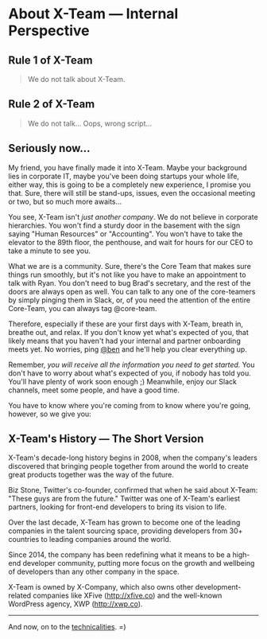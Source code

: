 # About X-Team — Internal Perspective

## Rule 1 of X-Team

> We do not talk about X-Team.

## Rule 2 of X-Team

> We do not talk... Oops, wrong script...

## Seriously now...

My friend, you have finally made it into X-Team. Maybe your background lies in corporate IT, maybe you've been doing startups your whole life, either way, this is going to be a completely new experience, I promise you that. Sure, there will still be stand-ups, issues, even the occasional meeting or two, but so much more awaits...

You see, X-Team isn't _just another company_. We do not believe in corporate hierarchies. You won't find a sturdy door in the basement with the sign saying "Human Resources" or "Accounting". You won't have to take the elevator to the 89th floor, the penthouse, and wait for hours for our CEO to take a minute to see you.

What we are is a community. Sure, there's the Core Team that makes sure things run smoothly, but it's not like you have to make an appointment to talk with Ryan. You don't need to bug Brad's secretary, and the rest of the doors are always open as well. You can talk to any one of the core-teamers by simply pinging them in Slack, or, of you need the attention of the entire Core-Team, you can always tag @core-team. 

Therefore, especially if these are your first days with X-Team, breath in, breathe out, and relax. If you don't know yet what's expected of you, that likely means that you haven't had your internal and partner onboarding meets yet. No worries, ping  [@ben](https://x-team.slack.com/messages/D23Q0MCQ6) and he'll help you clear everything up.

Remember, *you will receive all the information you need to get started.* You don't have to worry about what's expected of you, if nobody has told you. You'll have plenty of work soon enough ;) Meanwhile, enjoy our Slack channels, meet some people, and have a good time.

You have to know where you're coming from to know where you're going, however, so we give you:

## X-Team's History — The Short Version

X-Team's decade-long history begins in 2008, when the company's leaders discovered that bringing people together from around the world to create great products together was the way of the future.

Biz Stone, Twitter's co-founder, confirmed that when he said about X-Team: "These guys are from the future." Twitter was one of X-Team's earliest partners, looking for front-end developers to bring its vision to life. 

Over the last decade, X-Team has grown to become one of the leading companies in the talent sourcing space, providing developers from 30+ countries to leading companies around the world.

Since 2014, the company has been redefining what it means to be a high-end developer community, putting more focus on the growth and wellbeing of developers than any other company in the space.

X-Team is owned by X-Company, which also owns other development-related companies like XFive (http://xfive.co) and the well-known WordPress agency, XWP (http://xwp.co).

---

And now, on to the [technicalities](technicalities.md). =)